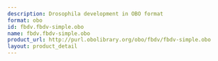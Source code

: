 ```yaml
---
description: Drosophila development in OBO format
format: obo
id: fbdv.fbdv-simple.obo
name: fbdv.fbdv-simple.obo
product_url: http://purl.obolibrary.org/obo/fbdv/fbdv-simple.obo
layout: product_detail
---
```

